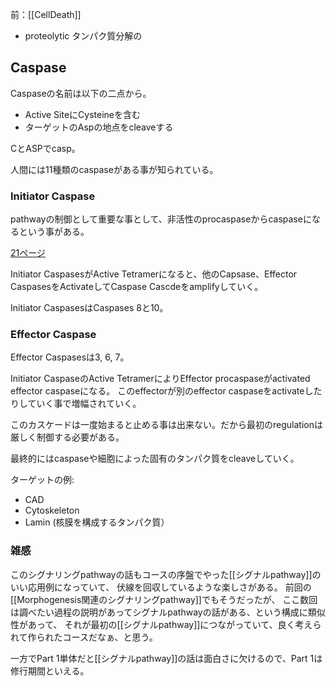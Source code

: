 前：[[CellDeath]]

- proteolytic タンパク質分解の

## Caspase

Caspaseの名前は以下の二点から。

- Active SiteにCysteineを含む
- ターゲットのAspの地点をcleaveする

CとASPでcasp。

人間には11種類のcaspaseがある事が知られている。

### Initiator Caspase

pathwayの制御として重要な事として、非活性のprocaspaseからcaspaseになるという事がある。

[21ページ](https://karino2.github.io/ImageGallery/CellBiology706x3.html#lg=1&slide=20)

Initiator CaspasesがActive Tetramerになると、他のCapsase、Effector CaspasesをActivateしてCaspase Cascdeをamplifyしていく。

Initiator CaspasesはCaspases 8と10。

### Effector Caspase

Effector Caspasesは3, 6, 7。

Initiator CaspaseのActive TetramerによりEffector procaspaseがactivated effector caspaseになる。
このeffectorが別のeffector caspaseをactivateしたりしていく事で増幅されていく。

このカスケードは一度始まると止める事は出来ない。だから最初のregulationは厳しく制御する必要がある。

最終的にはcaspaseや細胞によった固有のタンパク質をcleaveしていく。

ターゲットの例:

- CAD
- Cytoskeleton
- Lamin (核膜を構成するタンパク質）

### 雑感

このシグナリングpathwayの話もコースの序盤でやった[[シグナルpathway]]のいい応用例になっていて、
伏線を回収しているような楽しさがある。
前回の[[Morphogenesis関連のシグナリングpathway]]でもそうだったが、
ここ数回は調べたい過程の説明があってシグナルpathwayの話がある、という構成に類似性があって、
それが最初の[[シグナルpathway]]につながっていて、良く考えられて作られたコースだなぁ、と思う。

一方でPart 1単体だと[[シグナルpathway]]の話は面白さに欠けるので、Part 1は修行期間といえる。